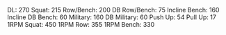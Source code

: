 DL: 270
 Squat: 215
 Row/Bench: 200
 DB Row/Bench: 75
 Incline Bench: 160
 Incline DB Bench: 60
 Military: 160
 DB Military: 60
 Push Up: 54
 Pull Up: 17
 1RPM Squat: 450
 1RPM Row: 355
 1RPM Bench: 330
